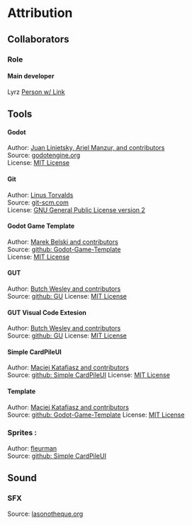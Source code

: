 # Attribution
## Collaborators

### Role
#### Main developer 
Lyrz
[Person w/ Link](https://itch.io/profile/lyrz3)


## Tools
#### Godot
Author: [Juan Linietsky, Ariel Manzur, and contributors](https://godotengine.org/contact)  
Source: [godotengine.org](https://godotengine.org/)  
License: [MIT License](https://github.com/godotengine/godot/blob/master/LICENSE.txt) 

#### Git
Author: [Linus Torvalds](https://github.com/torvalds)  
Source: [git-scm.com](https://git-scm.com/downloads)  
License: [GNU General Public License version 2](https://opensource.org/licenses/GPL-2.0)

#### Godot Game Template
Author: [Marek Belski and contributors](https://github.com/Maaack/Godot-Game-Template/graphs/contributors)  
Source: [github: Godot-Game-Template](https://github.com/Maaack/Godot-Game-Template)  
License: [MIT License](LICENSE.txt)  

#### GUT
Author: [Butch Wesley and contributors](https://github.com/bitwes/Gut/graphs/contributors)  
Source: [github: GU](https://github.com/bitwes/Gut)
License: [MIT License](LICENSE.txt)

#### GUT Visual Code Extesion
Author: [Butch Wesley and contributors](https://github.com/bitwes/gut-extension/graphs/contributors)  
Source: [github: GU](https://github.com/bitwes/gut-extension)
License: [MIT License](LICENSE.txt)

#### Simple CardPileUI
Author: [Maciej Katafiasz and contributors](https://github.com/mathrick/godot-simple-card-pile-ui/graphs/contributors)  
Source: [github: Simple CardPileUI](https://github.com/mathrick/godot-simple-card-pile-ui)
License: [MIT License](LICENSE.txt)

#### Template
Author: [Maciej Katafiasz and contributors](https://github.com/Maaack/Godot-Game-Template/graphs/contributors)  
Source: [github: Godot-Game-Template](https://github.com/Maaack/Godot-Game-Template)
License: [MIT License](LICENSE.txt)

### Sprites :
Author: [fleurman](https://opengameart.org/users/fleurman)  
Source: [github: Simple CardPileUI](https://opengameart.org/content/tiny-characters-set)

## Sound
### SFX
Source: [lasonotheque.org](https://lasonotheque.org/)
